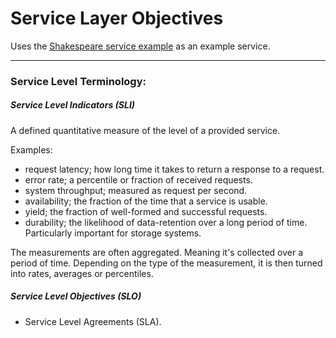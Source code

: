 # Service Layer Objectives

Uses the [Shakespeare service example](00-shakespeare-service.md) as an example service.

----

### Service Level Terminology:
#####  Service Level Indicators (SLI)
A defined quantitative measure of the level of a provided service.

Examples: 
* request latency; how long time it takes to return a response to a request.
* error rate; a percentile or fraction of received requests.
* system throughput; measured as request per second.
* availability; the fraction of the time that a service is usable.
* yield; the fraction of well-formed and successful requests. 
* durability; the likelihood of data-retention over a long period of time. Particularly important for storage systems.

The measurements are often aggregated. Meaning it's collected over a period of time. Depending on the type of the measurement, it is then turned into rates, averages or percentiles. 

##### Service Level Objectives (SLO)
* Service Level Agreements (SLA). 

